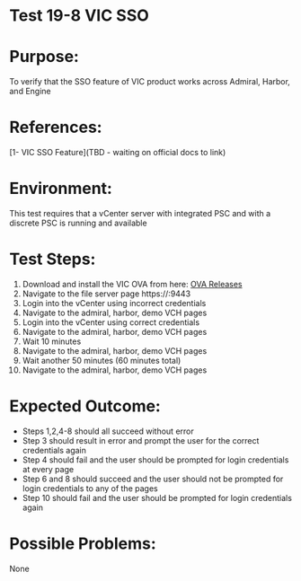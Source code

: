 Test 19-8 VIC SSO
=======

# Purpose:
To verify that the SSO feature of VIC product works across Admiral, Harbor, and Engine

# References:
[1- VIC SSO Feature](TBD - waiting on official docs to link)

# Environment:
This test requires that a vCenter server with integrated PSC and with a discrete PSC is running and available

# Test Steps:
1. Download and install the VIC OVA from here:
[OVA Releases](https://console.cloud.google.com/storage/browser/vic-product-ova-releases/?project=eminent-nation-87317&authuser=1)
2. Navigate to the file server page https://<VIC>:9443
3. Login into the vCenter using incorrect credentials
4. Navigate to the admiral, harbor, demo VCH pages
5. Login into the vCenter using correct credentials
6. Navigate to the admiral, harbor, demo VCH pages
7. Wait 10 minutes
8. Navigate to the admiral, harbor, demo VCH pages
9. Wait another 50 minutes (60 minutes total)
10. Navigate to the admiral, harbor, demo VCH pages

# Expected Outcome:
* Steps 1,2,4-8 should all succeed without error
* Step 3 should result in error and prompt the user for the correct credentials again
* Step 4 should fail and the user should be prompted for login credentials at every page
* Step 6 and 8 should succeed and the user should not be prompted for login credentials to any of the pages
* Step 10 should fail and the user should be prompted for login credentials again

# Possible Problems:
None